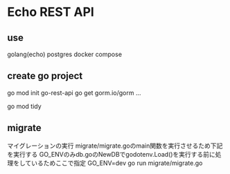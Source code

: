 # Echo REST API

## use

golang(echo)
postgres
docker compose

## create go project
go mod init go-rest-api
go get gorm.io/gorm ...
<!-- or -->
go mod tidy


## migrate
マイグレーションの実行
migrate/migrate.goのmain関数を実行させるため下記を実行する
GO_ENVのみdb.goのNewDBでgodotenv.Load()を実行する前に処理をしているためここで指定
GO_ENV=dev go run migrate/migrate.go
